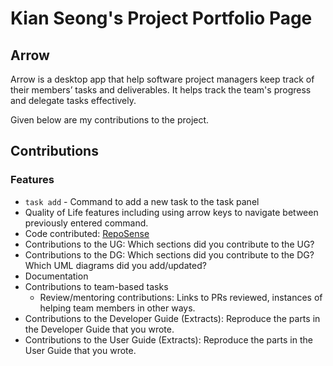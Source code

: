 # Kian Seong's Project Portfolio Page

## Arrow
Arrow is a desktop app that help software project managers keep track of their members’ tasks and deliverables. It helps track the team's progress and delegate tasks effectively.

Given below are my contributions to the project.

## Contributions

### Features
- `task add` - Command to add a new task to the task panel
- Quality of Life features including using arrow keys to navigate between previously entered command.
- Code contributed: [RepoSense](https://nus-cs2103-ay2223s1.github.io/tp-dashboard/?search=kianseong&breakdown=true&sort=groupTitle&sortWithin=title&since=2022-09-16&timeframe=commit&mergegroup=&groupSelect=groupByRepos&checkedFileTypes=docs~functional-code~test-code~other)
- Contributions to the UG: Which sections did you contribute to the UG?
- Contributions to the DG: Which sections did you contribute to the DG? Which UML diagrams did you add/updated?
- Documentation
- Contributions to team-based tasks
  - Review/mentoring contributions: Links to PRs reviewed, instances of helping team members in other ways.
- Contributions to the Developer Guide (Extracts): Reproduce the parts in the Developer Guide that you wrote.
- Contributions to the User Guide (Extracts): Reproduce the parts in the User Guide that you wrote.
